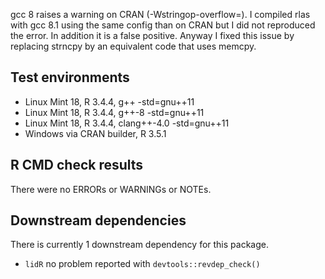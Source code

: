 gcc 8 raises a warning on CRAN (-Wstringop-overflow=). I compiled rlas with gcc 8.1 using the same 
config than on CRAN but I did not reproduced the error. In addition it is a false positive. Anyway
I fixed this issue by replacing strncpy by an equivalent code that uses memcpy.

## Test environments
* Linux Mint 18, R 3.4.4, g++ -std=gnu++11
* Linux Mint 18, R 3.4.4, g++-8 -std=gnu++11
* Linux Mint 18, R 3.4.4, clang++-4.0 -std=gnu++11
* Windows via CRAN builder, R 3.5.1

## R CMD check results
There were no ERRORs or WARNINGs or NOTEs.

## Downstream dependencies
There is currently 1 downstream dependency for this package.

* `lidR` no problem reported with `devtools::revdep_check()`

